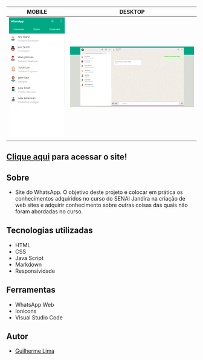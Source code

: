 |      MOBILE         |          DESKTOP       |
|:-------------------:|:-----------------------:
|![](./img/mobile.png)|![](./img/desktop.png)|
|                     |                        |

[Clique aqui](https://guilima005.github.io/projeto-whatsapp/) para acessar o site!
---
## Sobre 

- Site do WhatsApp. O objetivo deste projeto é colocar em prática os conhecimentos adquiridos no curso do SENAI Jandira na criação de web sites e adquirir conhecimento sobre outras coisas das quais não foram abordadas no curso.

## Tecnologias utilizadas 
- HTML
- CSS
- Java Script
- Markdown
- Responsividade

## Ferramentas
- WhatsApp Web
- Ionicons
- Visual Studio Code

## Autor
- [Guilherme Lima](https://github.com/GuiLima005)
